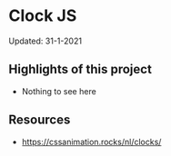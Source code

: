 # Clock JS

Updated: 31-1-2021


## Highlights of this project
* Nothing to see here


## Resources
* https://cssanimation.rocks/nl/clocks/ 